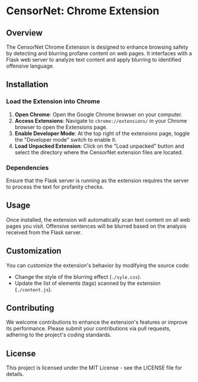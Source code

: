 # CensorNet: Chrome Extension

## Overview

The CensorNet Chrome Extension is designed to enhance browsing safety by detecting and blurring profane content on web pages. It interfaces with a Flask web server to analyze text content and apply blurring to identified offensive language.

## Installation

### Load the Extension into Chrome

1. **Open Chrome**: Open the Google Chrome browser on your computer.
2. **Access Extensions**: Navigate to `chrome://extensions/` in your Chrome browser to open the Extensions page.
3. **Enable Developer Mode**: At the top right of the extensions page, toggle the "Developer mode" switch to enable it.
4. **Load Unpacked Extension**: Click on the "Load unpacked" button and select the directory where the CensorNet extension files are located.

### Dependencies

Ensure that the Flask server is running as the extension requires the server to process the text for profanity checks.

## Usage

Once installed, the extension will automatically scan text content on all web pages you visit. Offensive sentences will be blurred based on the analysis received from the Flask server.

## Customization

You can customize the extension's behavior by modifying the source code:
- Change the style of the blurring effect (`./syle.css`).
- Update the list of elements (tags) scanned by the extension (`./content.js`).

## Contributing

We welcome contributions to enhance the extension's features or improve its performance. Please submit your contributions via pull requests, adhering to the project's coding standards.

## License

This project is licensed under the MIT License - see the LICENSE file for details.
